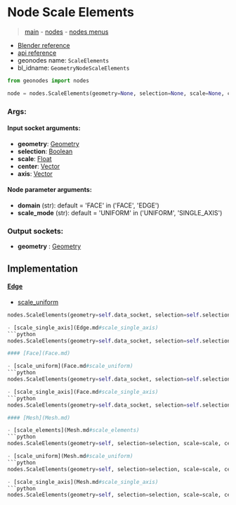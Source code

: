# Node Scale Elements

> [main](../structure.md) - [nodes](nodes.md) - [nodes menus](nodes_menus.md)

- [Blender reference](https://docs.blender.org/manual/en/latest/modeling/geometry_nodes/mesh/scale_elements.html)
- [api reference](https://docs.blender.org/api/current/bpy.types.GeometryNodeScaleElements.html)
- geonodes name: `ScaleElements`
- bl_idname: `GeometryNodeScaleElements`

```python
from geonodes import nodes

node = nodes.ScaleElements(geometry=None, selection=None, scale=None, center=None, axis=None, domain='FACE', scale_mode='UNIFORM')
```

### Args:

#### Input socket arguments:

- **geometry**: [Geometry](Geometry.md)
- **selection**: [Boolean](Boolean.md)
- **scale**: [Float](Float.md)
- **center**: [Vector](Vector.md)
- **axis**: [Vector](Vector.md)

#### Node parameter arguments:

- **domain** (str): default = 'FACE' in ('FACE', 'EDGE')
- **scale_mode** (str): default = 'UNIFORM' in ('UNIFORM', 'SINGLE_AXIS')

### Output sockets:

- **geometry** : [Geometry](Geometry.md)

## Implementation

#### [Edge](Edge.md)

 - [scale_uniform](Edge.md#scale_uniform)
  ```python
  nodes.ScaleElements(geometry=self.data_socket, selection=self.selection, scale=scale, center=center, axis=None, domain=self.domain, scale_mode='UNIFORM'  ```

 - [scale_single_axis](Edge.md#scale_single_axis)
  ```python
  nodes.ScaleElements(geometry=self.data_socket, selection=self.selection, scale=scale, center=center, axis=axis, domain=self.domain, scale_mode='SINGLE_AXIS'  ```

#### [Face](Face.md)

 - [scale_uniform](Face.md#scale_uniform)
  ```python
  nodes.ScaleElements(geometry=self.data_socket, selection=self.selection, scale=scale, center=center, axis=None, domain=self.domain, scale_mode='UNIFORM'  ```

 - [scale_single_axis](Face.md#scale_single_axis)
  ```python
  nodes.ScaleElements(geometry=self.data_socket, selection=self.selection, scale=scale, center=center, axis=axis, domain=self.domain, scale_mode='SINGLE_AXIS'  ```

#### [Mesh](Mesh.md)

 - [scale_elements](Mesh.md#scale_elements)
  ```python
  nodes.ScaleElements(geometry=self, selection=selection, scale=scale, center=center, axis=axis, domain=domain, scale_mode=scale_mode  ```

 - [scale_uniform](Mesh.md#scale_uniform)
  ```python
  nodes.ScaleElements(geometry=self, selection=selection, scale=scale, center=center, axis=None, domain=domain, scale_mode='UNIFORM'  ```

 - [scale_single_axis](Mesh.md#scale_single_axis)
  ```python
  nodes.ScaleElements(geometry=self, selection=selection, scale=scale, center=center, axis=axis, domain=domain, scale_mode='SINGLE_AXIS'  ```

